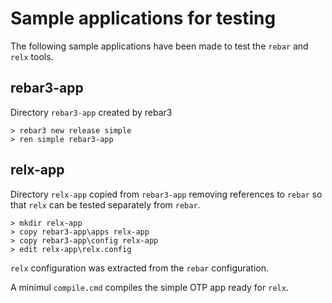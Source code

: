 # Sample applications for testing

The following sample applications have been made to test the `rebar` and `relx` tools.

## rebar3-app

Directory `rebar3-app` created by rebar3

```
> rebar3 new release simple
> ren simple rebar3-app
```

## relx-app

Directory `relx-app` copied from `rebar3-app` removing references to `rebar` so that `relx` can be tested separately from `rebar`.

```
> mkdir relx-app
> copy rebar3-app\apps relx-app
> copy rebar3-app\config relx-app
> edit relx-app\relx.config
```

`relx` configuration was extracted from the `rebar` configuration.

A minimul `compile.cmd` compiles the simple OTP app ready for `relx`.
